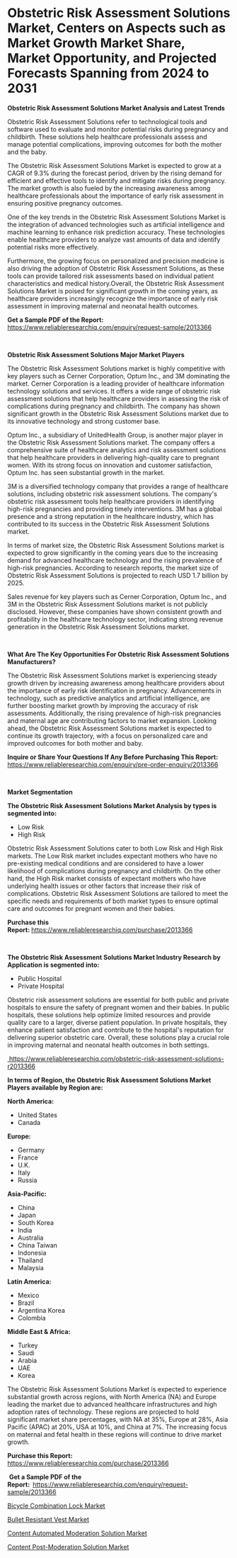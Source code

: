 <p><h1>Obstetric Risk Assessment Solutions Market, Centers on Aspects such as Market Growth Market Share, Market Opportunity, and Projected Forecasts Spanning from 2024 to 2031</h1></p><p><strong>Obstetric Risk Assessment Solutions Market Analysis and Latest Trends</strong></p>
<p><p>Obstetric Risk Assessment Solutions refer to technological tools and software used to evaluate and monitor potential risks during pregnancy and childbirth. These solutions help healthcare professionals assess and manage potential complications, improving outcomes for both the mother and the baby.</p><p>The Obstetric Risk Assessment Solutions Market is expected to grow at a CAGR of 9.3% during the forecast period, driven by the rising demand for efficient and effective tools to identify and mitigate risks during pregnancy. The market growth is also fueled by the increasing awareness among healthcare professionals about the importance of early risk assessment in ensuring positive pregnancy outcomes.</p><p>One of the key trends in the Obstetric Risk Assessment Solutions Market is the integration of advanced technologies such as artificial intelligence and machine learning to enhance risk prediction accuracy. These technologies enable healthcare providers to analyze vast amounts of data and identify potential risks more effectively.</p><p>Furthermore, the growing focus on personalized and precision medicine is also driving the adoption of Obstetric Risk Assessment Solutions, as these tools can provide tailored risk assessments based on individual patient characteristics and medical history.Overall, the Obstetric Risk Assessment Solutions Market is poised for significant growth in the coming years, as healthcare providers increasingly recognize the importance of early risk assessment in improving maternal and neonatal health outcomes.</p></p>
<p><strong>Get a Sample PDF of the Report:&nbsp;</strong> <a href="https://www.reliableresearchiq.com/enquiry/request-sample/2013366">https://www.reliableresearchiq.com/enquiry/request-sample/2013366</a></p>
<p>&nbsp;</p>
<p><strong>Obstetric Risk Assessment Solutions Major Market Players</strong></p>
<p><p>The Obstetric Risk Assessment Solutions market is highly competitive with key players such as Cerner Corporation, Optum Inc., and 3M dominating the market. Cerner Corporation is a leading provider of healthcare information technology solutions and services. It offers a wide range of obstetric risk assessment solutions that help healthcare providers in assessing the risk of complications during pregnancy and childbirth. The company has shown significant growth in the Obstetric Risk Assessment Solutions market due to its innovative technology and strong customer base.</p><p>Optum Inc., a subsidiary of UnitedHealth Group, is another major player in the Obstetric Risk Assessment Solutions market. The company offers a comprehensive suite of healthcare analytics and risk assessment solutions that help healthcare providers in delivering high-quality care to pregnant women. With its strong focus on innovation and customer satisfaction, Optum Inc. has seen substantial growth in the market.</p><p>3M is a diversified technology company that provides a range of healthcare solutions, including obstetric risk assessment solutions. The company's obstetric risk assessment tools help healthcare providers in identifying high-risk pregnancies and providing timely interventions. 3M has a global presence and a strong reputation in the healthcare industry, which has contributed to its success in the Obstetric Risk Assessment Solutions market.</p><p>In terms of market size, the Obstetric Risk Assessment Solutions market is expected to grow significantly in the coming years due to the increasing demand for advanced healthcare technology and the rising prevalence of high-risk pregnancies. According to research reports, the market size of Obstetric Risk Assessment Solutions is projected to reach USD 1.7 billion by 2025.</p><p>Sales revenue for key players such as Cerner Corporation, Optum Inc., and 3M in the Obstetric Risk Assessment Solutions market is not publicly disclosed. However, these companies have shown consistent growth and profitability in the healthcare technology sector, indicating strong revenue generation in the Obstetric Risk Assessment Solutions market.</p></p>
<p>&nbsp;</p>
<p><strong>What Are The Key Opportunities For Obstetric Risk Assessment Solutions Manufacturers?</strong></p>
<p><p>The Obstetric Risk Assessment Solutions market is experiencing steady growth driven by increasing awareness among healthcare providers about the importance of early risk identification in pregnancy. Advancements in technology, such as predictive analytics and artificial intelligence, are further boosting market growth by improving the accuracy of risk assessments. Additionally, the rising prevalence of high-risk pregnancies and maternal age are contributing factors to market expansion. Looking ahead, the Obstetric Risk Assessment Solutions market is expected to continue its growth trajectory, with a focus on personalized care and improved outcomes for both mother and baby.</p></p>
<p><strong>Inquire or Share Your Questions If Any Before Purchasing This Report:</strong> <a href="https://www.reliableresearchiq.com/enquiry/pre-order-enquiry/2013366">https://www.reliableresearchiq.com/enquiry/pre-order-enquiry/2013366</a></p>
<p>&nbsp;</p>
<p><strong>Market Segmentation</strong></p>
<p><strong>The Obstetric Risk Assessment Solutions Market Analysis by types is segmented into:</strong></p>
<p><ul><li>Low Risk</li><li>High Risk</li></ul></p>
<p><p>Obstetric Risk Assessment Solutions cater to both Low Risk and High Risk markets. The Low Risk market includes expectant mothers who have no pre-existing medical conditions and are considered to have a lower likelihood of complications during pregnancy and childbirth. On the other hand, the High Risk market consists of expectant mothers who have underlying health issues or other factors that increase their risk of complications. Obstetric Risk Assessment Solutions are tailored to meet the specific needs and requirements of both market types to ensure optimal care and outcomes for pregnant women and their babies.</p></p>
<p><strong>Purchase this Report:&nbsp;</strong><a href="https://www.reliableresearchiq.com/purchase/2013366">https://www.reliableresearchiq.com/purchase/2013366</a></p>
<p>&nbsp;</p>
<p><strong>The Obstetric Risk Assessment Solutions Market Industry Research by Application is segmented into:</strong></p>
<p><ul><li>Public Hospital</li><li>Private Hospital</li></ul></p>
<p><p>Obstetric risk assessment solutions are essential for both public and private hospitals to ensure the safety of pregnant women and their babies. In public hospitals, these solutions help optimize limited resources and provide quality care to a larger, diverse patient population. In private hospitals, they enhance patient satisfaction and contribute to the hospital's reputation for delivering superior obstetric care. Overall, these solutions play a crucial role in improving maternal and neonatal health outcomes in both settings.</p></p>
<p><a href="https://www.reliableresearchiq.com/obstetric-risk-assessment-solutions-r2013366">&nbsp;https://www.reliableresearchiq.com/obstetric-risk-assessment-solutions-r2013366</a></p>
<p><strong>In terms of Region, the Obstetric Risk Assessment Solutions Market Players available by Region are:</strong></p>
<p>
    <p> <strong> North America: </strong>
        <ul>
            <li>United States</li>
            <li>Canada</li>
        </ul>
        </p> 
    <p> <strong> Europe: </strong>
        <ul>
            <li>Germany</li>
            <li>France</li>
            <li>U.K.</li>
            <li>Italy</li>
            <li>Russia</li>
        </ul>
        </p> 
    <p> <strong> Asia-Pacific: </strong>
        <ul>
            <li>China</li>
            <li>Japan</li>
            <li>South Korea</li>
            <li>India</li>
            <li>Australia</li>
            <li>China Taiwan</li>
            <li>Indonesia</li>
            <li>Thailand</li>
            <li>Malaysia</li>
        </ul>
        </p> 
    <p> <strong> Latin America: </strong>
        <ul>
            <li>Mexico</li>
            <li>Brazil</li>
            <li>Argentina Korea</li>
            <li>Colombia</li>
        </ul>
        </p> 
    <p> <strong> Middle East & Africa: </strong>
        <ul>
            <li>Turkey</li>
            <li>Saudi</li>
            <li>Arabia</li>
            <li>UAE</li>
            <li>Korea</li>
        </ul>
    </p>
    </p>
<p><p>The Obstetric Risk Assessment Solutions Market is expected to experience substantial growth across regions, with North America (NA) and Europe leading the market due to advanced healthcare infrastructures and high adoption rates of technology. These regions are projected to hold significant market share percentages, with NA at 35%, Europe at 28%, Asia Pacific (APAC) at 20%, USA at 10%, and China at 7%. The increasing focus on maternal and fetal health in these regions will continue to drive market growth.</p></p>
<p><strong>Purchase this Report: </strong><a href="https://www.reliableresearchiq.com/purchase/2013366">https://www.reliableresearchiq.com/purchase/2013366</a></p>
<p>&nbsp;<strong>Get a Sample PDF of the Report:&nbsp;&nbsp;</strong><a href="https://www.reliableresearchiq.com/enquiry/request-sample/2013366">https://www.reliableresearchiq.com/enquiry/request-sample/2013366</a></p>
<p><strong></strong></p>
<p><p><a href="https://medium.com/@danibram100_64069/global-bicycle-combination-lock-market-status-2024-2031-and-forecast-by-region-product-end-0993b92dc3cd">Bicycle Combination Lock Market</a></p><p><a href="https://medium.com/@ruhinayunsa/global-bullet-resistant-vest-industry-types-applications-market-players-regional-growth-eaf9be7d9acc">Bullet Resistant Vest Market</a></p><p><a href="https://github.com/ranaacryptoaddmin/Market-Research-Report-List-1/blob/main/content-automated-moderation-solution-market.md">Content Automated Moderation Solution Market</a></p><p><a href="https://github.com/RoccoManning/Market-Research-Report-List-6/blob/main/content-post-moderation-solution-market.md">Content Post-Moderation Solution Market</a></p></p>